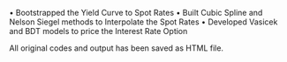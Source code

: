 • Bootstrapped the Yield Curve to Spot Rates
• Built Cubic Spline and Nelson Siegel methods to Interpolate the Spot Rates
• Developed Vasicek and BDT models to price the Interest Rate Option

All original codes and output has been saved as HTML file.
